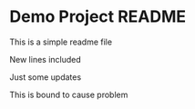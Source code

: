 # Demo Project README

This is a simple readme file

New lines included

Just some updates

This is bound to cause problem